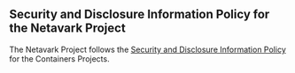 ## Security and Disclosure Information Policy for the Netavark Project

The Netavark Project follows the [Security and Disclosure Information Policy](https://github.com/containers/common/blob/main/SECURITY.md) for the Containers Projects.
